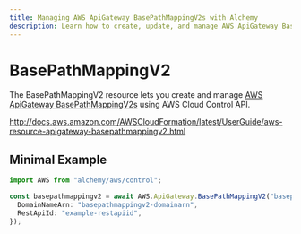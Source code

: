 ```yaml
---
title: Managing AWS ApiGateway BasePathMappingV2s with Alchemy
description: Learn how to create, update, and manage AWS ApiGateway BasePathMappingV2s using Alchemy Cloud Control.
---
```


# BasePathMappingV2

The BasePathMappingV2 resource lets you create and manage [AWS ApiGateway BasePathMappingV2s](https://docs.aws.amazon.com/apigateway/latest/userguide/) using AWS Cloud Control API.

http://docs.aws.amazon.com/AWSCloudFormation/latest/UserGuide/aws-resource-apigateway-basepathmappingv2.html

## Minimal Example

```ts
import AWS from "alchemy/aws/control";

const basepathmappingv2 = await AWS.ApiGateway.BasePathMappingV2("basepathmappingv2-example", {
  DomainNameArn: "basepathmappingv2-domainarn",
  RestApiId: "example-restapiid",
});
```

